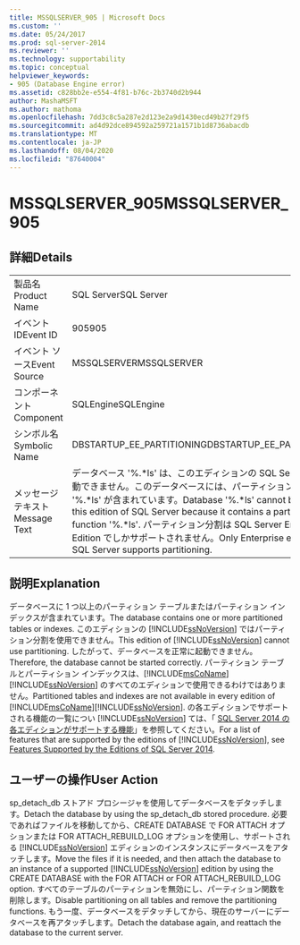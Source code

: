 ```yaml
---
title: MSSQLSERVER_905 | Microsoft Docs
ms.custom: ''
ms.date: 05/24/2017
ms.prod: sql-server-2014
ms.reviewer: ''
ms.technology: supportability
ms.topic: conceptual
helpviewer_keywords:
- 905 (Database Engine error)
ms.assetid: c828bb2e-e554-4f81-b76c-2b3740d2b944
author: MashaMSFT
ms.author: mathoma
ms.openlocfilehash: 7dd3c8c5a287e2d123e2a9d1430ecd49b27f29f5
ms.sourcegitcommit: ad4d92dce894592a259721a1571b1d8736abacdb
ms.translationtype: MT
ms.contentlocale: ja-JP
ms.lasthandoff: 08/04/2020
ms.locfileid: "87640004"
---
```

# <a name="mssqlserver_905"></a><span data-ttu-id="10c8b-102">MSSQLSERVER_905</span><span class="sxs-lookup"><span data-stu-id="10c8b-102">MSSQLSERVER_905</span></span>
    
## <a name="details"></a><span data-ttu-id="10c8b-103">詳細</span><span class="sxs-lookup"><span data-stu-id="10c8b-103">Details</span></span>  
  
|||  
|-|-|  
|<span data-ttu-id="10c8b-104">製品名</span><span class="sxs-lookup"><span data-stu-id="10c8b-104">Product Name</span></span>|<span data-ttu-id="10c8b-105">SQL Server</span><span class="sxs-lookup"><span data-stu-id="10c8b-105">SQL Server</span></span>|  
|<span data-ttu-id="10c8b-106">イベント ID</span><span class="sxs-lookup"><span data-stu-id="10c8b-106">Event ID</span></span>|<span data-ttu-id="10c8b-107">905</span><span class="sxs-lookup"><span data-stu-id="10c8b-107">905</span></span>|  
|<span data-ttu-id="10c8b-108">イベント ソース</span><span class="sxs-lookup"><span data-stu-id="10c8b-108">Event Source</span></span>|<span data-ttu-id="10c8b-109">MSSQLSERVER</span><span class="sxs-lookup"><span data-stu-id="10c8b-109">MSSQLSERVER</span></span>|  
|<span data-ttu-id="10c8b-110">コンポーネント</span><span class="sxs-lookup"><span data-stu-id="10c8b-110">Component</span></span>|<span data-ttu-id="10c8b-111">SQLEngine</span><span class="sxs-lookup"><span data-stu-id="10c8b-111">SQLEngine</span></span>|  
|<span data-ttu-id="10c8b-112">シンボル名</span><span class="sxs-lookup"><span data-stu-id="10c8b-112">Symbolic Name</span></span>|<span data-ttu-id="10c8b-113">DBSTARTUP_EE_PARTITIONING</span><span class="sxs-lookup"><span data-stu-id="10c8b-113">DBSTARTUP_EE_PARTITIONING</span></span>|  
|<span data-ttu-id="10c8b-114">メッセージ テキスト</span><span class="sxs-lookup"><span data-stu-id="10c8b-114">Message Text</span></span>|<span data-ttu-id="10c8b-115">データベース '%.\*ls' は、このエディションの SQL Server では起動できません。このデータベースには、パーティション関数 '%.\*ls' が含まれています。</span><span class="sxs-lookup"><span data-stu-id="10c8b-115">Database '%.\*ls' cannot be started in this edition of SQL Server because it contains a partition function '%.\*ls'.</span></span> <span data-ttu-id="10c8b-116">パーティション分割は SQL Server Enterprise Edition でしかサポートされません。</span><span class="sxs-lookup"><span data-stu-id="10c8b-116">Only Enterprise edition of SQL Server supports partitioning.</span></span>|  
  
## <a name="explanation"></a><span data-ttu-id="10c8b-117">説明</span><span class="sxs-lookup"><span data-stu-id="10c8b-117">Explanation</span></span>  
 <span data-ttu-id="10c8b-118">データベースに 1 つ以上のパーティション テーブルまたはパーティション インデックスが含まれています。</span><span class="sxs-lookup"><span data-stu-id="10c8b-118">The database contains one or more partitioned tables or indexes.</span></span> <span data-ttu-id="10c8b-119">このエディションの [!INCLUDE[ssNoVersion](../../includes/ssnoversion-md.md)] ではパーティション分割を使用できません。</span><span class="sxs-lookup"><span data-stu-id="10c8b-119">This edition of [!INCLUDE[ssNoVersion](../../includes/ssnoversion-md.md)] cannot use partitioning.</span></span> <span data-ttu-id="10c8b-120">したがって、データベースを正常に起動できません。</span><span class="sxs-lookup"><span data-stu-id="10c8b-120">Therefore, the database cannot be started correctly.</span></span> <span data-ttu-id="10c8b-121">パーティション テーブルとパーティション インデックスは、[!INCLUDE[msCoName](../../includes/msconame-md.md)][!INCLUDE[ssNoVersion](../../includes/ssnoversion-md.md)] のすべてのエディションで使用できるわけではありません。</span><span class="sxs-lookup"><span data-stu-id="10c8b-121">Partitioned tables and indexes are not available in every edition of [!INCLUDE[msCoName](../../includes/msconame-md.md)][!INCLUDE[ssNoVersion](../../includes/ssnoversion-md.md)].</span></span> <span data-ttu-id="10c8b-122">の各エディションでサポートされる機能の一覧につい [!INCLUDE[ssNoVersion](../../includes/ssnoversion-md.md)] ては、「 [SQL Server 2014 の各エディションがサポートする機能](../../getting-started/features-supported-by-the-editions-of-sql-server-2014.md)」を参照してください。</span><span class="sxs-lookup"><span data-stu-id="10c8b-122">For a list of features that are supported by the editions of [!INCLUDE[ssNoVersion](../../includes/ssnoversion-md.md)], see [Features Supported by the Editions of SQL Server 2014](../../getting-started/features-supported-by-the-editions-of-sql-server-2014.md).</span></span>  
  
## <a name="user-action"></a><span data-ttu-id="10c8b-123">ユーザーの操作</span><span class="sxs-lookup"><span data-stu-id="10c8b-123">User Action</span></span>  
 <span data-ttu-id="10c8b-124">sp_detach_db ストアド プロシージャを使用してデータベースをデタッチします。</span><span class="sxs-lookup"><span data-stu-id="10c8b-124">Detach the database by using the sp_detach_db stored procedure.</span></span> <span data-ttu-id="10c8b-125">必要であればファイルを移動してから、CREATE DATABASE で FOR ATTACH オプションまたは FOR ATTACH_REBUILD_LOG オプションを使用し、サポートされる [!INCLUDE[ssNoVersion](../../includes/ssnoversion-md.md)] エディションのインスタンスにデータベースをアタッチします。</span><span class="sxs-lookup"><span data-stu-id="10c8b-125">Move the files if it is needed, and then attach the database to an instance of a supported [!INCLUDE[ssNoVersion](../../includes/ssnoversion-md.md)] edition by using the CREATE DATABASE with the FOR ATTACH or FOR ATTACH_REBUILD_LOG option.</span></span> <span data-ttu-id="10c8b-126">すべてのテーブルのパーティションを無効にし、パーティション関数を削除します。</span><span class="sxs-lookup"><span data-stu-id="10c8b-126">Disable partitioning on all tables and remove the partitioning functions.</span></span> <span data-ttu-id="10c8b-127">もう一度、データベースをデタッチしてから、現在のサーバーにデータベースを再アタッチします。</span><span class="sxs-lookup"><span data-stu-id="10c8b-127">Detach the database again, and reattach the database to the current server.</span></span>  
  
  
